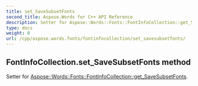 ```yaml
---
title: set_SaveSubsetFonts
second_title: Aspose.Words for C++ API Reference
description: Setter for Aspose::Words::Fonts::FontInfoCollection::get_SaveSubsetFonts. 
type: docs
weight: 0
url: /cpp/aspose.words.fonts/fontinfocollection/set_savesubsetfonts/
---
```

## FontInfoCollection.set_SaveSubsetFonts method


Setter for [Aspose::Words::Fonts::FontInfoCollection::get_SaveSubsetFonts](./get_savesubsetfonts/).

